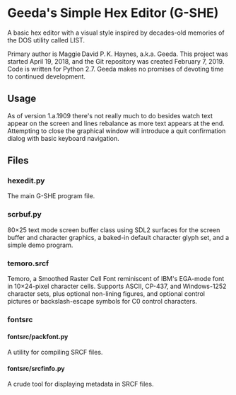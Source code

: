 # Geeda's Simple Hex Editor (G-SHE)

A basic hex editor with a visual style inspired by decades-old memories of the DOS utility called LIST.

Primary author is Maggie&#8239;David P.&#8239;K. Haynes, a.k.a. Geeda. This project was started April 19, 2018, and the Git repository was created February 7, 2019. Code is written for Python 2.7. Geeda makes no promises of devoting time to continued development.

## Usage

As of version 1.a.1909 there's not really much to do besides watch text appear on the screen and lines rebalance as more text appears at the end. Attempting to close the graphical window will introduce a quit confirmation dialog with basic keyboard navigation.

## Files

### hexedit.py

The main G-SHE program file.

### scrbuf.py

80&#215;25 text mode screen buffer class using SDL2 surfaces for the screen buffer and character graphics, a baked-in default character glyph set, and a simple demo program.

### temoro.srcf

Temoro, a Smoothed Raster Cell Font reminiscent of IBM's EGA-mode font in 10&#215;24-pixel character cells. Supports ASCII, CP-437, and Windows-1252 character sets, plus optional non-lining figures, and optional control pictures or backslash-escape symbols for C0 control characters.

### fontsrc

#### fontsrc/packfont.py

A utility for compiling SRCF files.

#### fontsrc/srcfinfo.py

A crude tool for displaying metadata in SRCF files.
